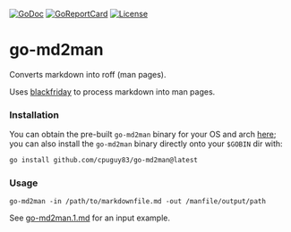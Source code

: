 [![GoDoc][go-docs-badge]][go-docs]
[![GoReportCard][go-report-card-badge]][go-report-card]
[![License][badge-license]][license]

go-md2man
=========

Converts markdown into roff (man pages).

Uses [blackfriday](https://github.com/russross/blackfriday) to process markdown into man pages.


### Installation

You can obtain the pre-built `go-md2man` binary for your OS and arch
[here](https://github.com/cpuguy83/go-md2man/releases); 
you can also install the `go-md2man` binary directly onto your `$GOBIN` dir with:

```sh
go install github.com/cpuguy83/go-md2man@latest
```

### Usage

```
go-md2man -in /path/to/markdownfile.md -out /manfile/output/path
```

See [go-md2man.1.md](./go-md2man.1.md) for an input example.

[license]: ./LICENSE.md
[badge-license]: https://img.shields.io/github/license/cpuguy83/go-md2man.svg
[go-docs-badge]: https://godoc.org/github.com/cpuguy83/go-md2man?status.svg
[go-docs]: https://godoc.org/github.com/cpuguy83/go-md2man/v2
[badge-build]: https://github.com/cpuguy83/go-md2man/actions/workflows/test.yml/badge.svg
[build]: https://github.com/cpuguy83/go-md2man/actions/workflows/test.yml
[go-report-card-badge]: https://goreportcard.com/badge/github.com/cpuguy83/go-md2man/v2
[go-report-card]: https://goreportcard.com/report/github.com/cpuguy83/go-md2man/v2
